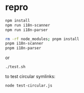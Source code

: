 # repro

```sh
npm install
npm run i18n-scanner
npm run i18n-parser

rm -rf node_modules; pnpm install
pnpm i18n-scanner
pnpm i18n-parser
```

or

```sh
./test.sh
```

to test circular symlinks:

```sh
node test-circular.js
```
